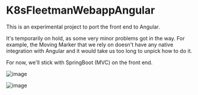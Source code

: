 # K8sFleetmanWebappAngular

This is an experimental project to port the front end to Angular.

It's temporarily on hold, as some very minor problems got in the way. For example, the Moving Marker that we rely on doesn't have any native integration with Angular and it would take us too long to unpick how to do it. 

For now, we'll stick with SpringBoot (MVC) on the front end.

![image](https://user-images.githubusercontent.com/46858153/121122302-d14dda80-c83e-11eb-9bd0-6f987a0a59d4.png)

![image](https://user-images.githubusercontent.com/46858153/121122493-30abea80-c83f-11eb-848e-3ae931be3683.png)

